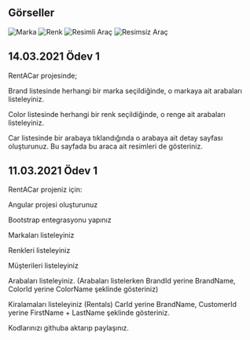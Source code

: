 ## Görseller
![Marka](https://i.imgyukle.com/2021/03/14/Nsx0FG.png)
![Renk](https://i.imgyukle.com/2021/03/14/Nsxwsf.png)
![Resimli Araç](https://i.imgyukle.com/2021/03/14/NsxAnS.png)
![Resimsiz Araç](https://i.imgyukle.com/2021/03/14/Nsx691.png)

## 14.03.2021 Ödev 1

RentACar projesinde;

Brand listesinde herhangi bir marka seçildiğinde, o markaya ait arabaları listeleyiniz.

Color listesinde herhangi bir renk seçildiğinde, o renge ait arabaları listeleyiniz.

Car listesinde bir arabaya tıklandığında o arabaya ait detay sayfası oluşturunuz. Bu sayfada bu araca ait resimleri de gösteriniz.

## 11.03.2021 Ödev 1
RentACar projeniz için:

Angular projesi oluşturunuz

Bootstrap entegrasyonu yapınız

Markaları listeleyiniz

Renkleri listeleyiniz

Müşterileri listeleyiniz

Arabaları listeleyiniz. (Arabaları listelerken BrandId yerine BrandName, ColorId yerine ColorName şeklinde gösteriniz)

Kiralamaları listeleyiniz (Rentals) CarId yerine BrandName, CustomerId yerine FirstName + LastName şeklinde gösteriniz.

Kodlarınızı githuba aktarıp paylaşınız.
